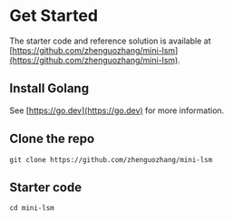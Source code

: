 # Get Started

The starter code and reference solution is available at [https://github.com/zhenguozhang/mini-lsm](https://github.com/zhenguozhang/mini-lsm).

## Install Golang

See [https://go.dev](https://go.dev) for more information.

## Clone the repo

```
git clone https://github.com/zhenguozhang/mini-lsm
```

## Starter code

```
cd mini-lsm
```
